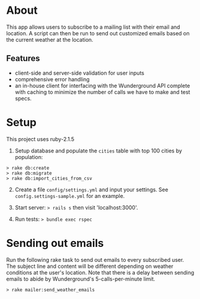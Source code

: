 # About
This app allows users to subscribe to a mailing list with their email and location. A script can then be run to send out customized emails based on the current weather at the location.

## Features

- client-side and server-side validation for user inputs
- comprehensive error handling
- an in-house client for interfacing with the Wunderground API complete with caching to minimize the number of calls we have to make and test specs.


# Setup
This project uses ruby-2.1.5

1. Setup database and populate the `cities` table with top 100 cities by population:

  ```
  > rake db:create
  > rake db:migrate
  > rake db:import_cities_from_csv
  ```

2. Create a file `config/settings.yml` and input your settings. See `config.settings-sample.yml` for an example.

3. Start server: `> rails s` then visit 'localhost:3000'.

4. Run tests: `> bundle exec rspec`


# Sending out emails
Run the following rake task to send out emails to every subscribed user. The subject line and content will be different depending on weather conditions at the user's location. Note that there is a delay between sending emails to abide by Wunderground's 5-calls-per-minute limit.

```
> rake mailer:send_weather_emails
```


